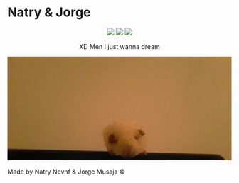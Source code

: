 # Natry & Jorge
<p align="center">
  <img src="https://img.shields.io/badge/MAINTAINED-YES-green?style=for-the-badge">
  <img src="https://img.shields.io/badge/LICENSE-MIT-blue?style=for-the-badge">
  <img src="https://img.shields.io/github/issues/P4NAD3ROXIS/DotfilesForEverybody?style=for-the-badge"
</p>



<p align="center"> XD Men I just wanna dream</p>

<p align="center">
  
  <img src="https://raw.githubusercontent.com/P4NAD3ROXIS/DotfilesForEverybody/main/Guide/Spanish-Version/Dots/Cuy.jpg">
  
</p>

Made by Natry Nevnf &amp; Jorge Musaja ©
